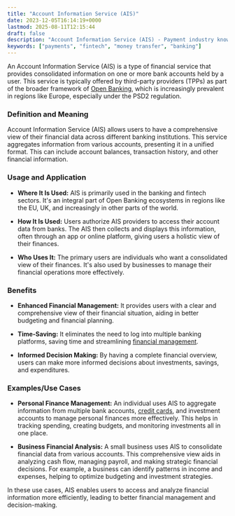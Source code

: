 ```yaml
---
title: "Account Information Service (AIS)"
date: 2023-12-05T16:14:19+0000
lastmod: 2025-08-11T12:15:44
draft: false
description: "Account Information Service (AIS) - Payment industry knowledge and insights"
keywords: ["payments", "fintech", "money transfer", "banking"]
---
```


An Account Information Service (AIS) is a type of financial service that provides consolidated information on one or more bank accounts held by a user. This service is typically offered by third-party providers (TPPs) as part of the broader framework of [Open Banking](https://faisalkhanllc.xyz/resources/payments-wiki/o/open-banking/), which is increasingly prevalent in regions like Europe, especially under the PSD2 regulation.

### Definition and Meaning

Account Information Service (AIS) allows users to have a comprehensive view of their financial data across different banking institutions. This service aggregates information from various accounts, presenting it in a unified format. This can include account balances, transaction history, and other financial information.

### Usage and Application

- **Where It Is Used:** AIS is primarily used in the banking and fintech sectors. It's an integral part of Open Banking ecosystems in regions like the EU, UK, and increasingly in other parts of the world.

- **How It Is Used:** Users authorize AIS providers to access their account data from banks. The AIS then collects and displays this information, often through an app or online platform, giving users a holistic view of their finances.

- **Who Uses It:** The primary users are individuals who want a consolidated view of their finances. It's also used by businesses to manage their financial operations more effectively.

### Benefits

- **Enhanced Financial Management:** It provides users with a clear and comprehensive view of their financial situation, aiding in better budgeting and financial planning.

- **Time-Saving:** It eliminates the need to log into multiple banking platforms, saving time and streamlining [financial management](https://faisalkhanllc.xyz/resources/payments-wiki/c/cash-management/).

- **Informed Decision Making:** By having a complete financial overview, users can make more informed decisions about investments, savings, and expenditures.

### Examples/Use Cases

- **Personal Finance Management:** An individual uses AIS to aggregate information from multiple bank accounts, [credit cards](https://faisalkhanllc.xyz/resources/payments-wiki/c/credit-card/), and investment accounts to manage personal finances more effectively. This helps in tracking spending, creating budgets, and monitoring investments all in one place.

- **Business Financial Analysis:** A small business uses AIS to consolidate financial data from various accounts. This comprehensive view aids in analyzing cash flow, managing payroll, and making strategic financial decisions. For example, a business can identify patterns in income and expenses, helping to optimize budgeting and investment strategies.

In these use cases, AIS enables users to access and analyze financial information more efficiently, leading to better financial management and decision-making.